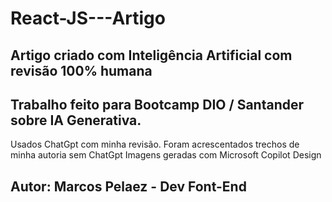 # React-JS---Artigo
## Artigo criado com Inteligência Artificial com revisão 100% humana

## Trabalho feito para Bootcamp DIO / Santander sobre IA Generativa.
 Usados ChatGpt com minha revisão. Foram acrescentados trechos de minha autoria sem ChatGpt
 Imagens geradas com Microsoft Copilot Design


## Autor: Marcos Pelaez - Dev Font-End

